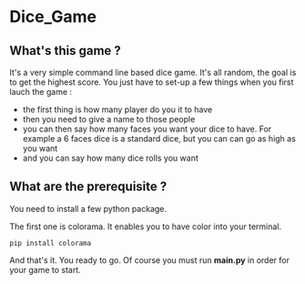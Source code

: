 # Dice_Game

## What's this game ?
It's a very simple command line based dice game. It's all random, the goal is to get the highest score. You just have to set-up a few things when you first lauch the game :
* the first thing is how many player do you it to have
* then you need to give a name to those people
* you can then say how many faces you want your dice to have. For example a 6 faces dice is a standard dice, but you can can go as high as you want
* and you can say how many dice rolls you want

## What are the prerequisite ?
You need to install a few python package. 

The first one is colorama. It enables you to have color into your terminal.

`pip install colorama`

And that's it. You ready to go. Of course you must run __main.py__ in order for your game to start.
